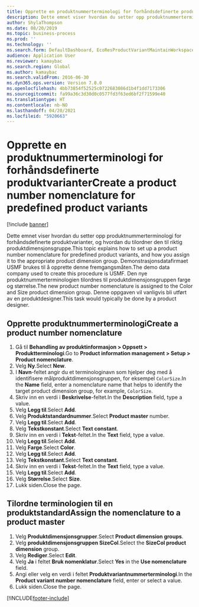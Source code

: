 ```yaml
---
title: Opprette en produktnummerterminologi for forhåndsdefinerte produktvarianter
description: Dette emnet viser hvordan du setter opp produktnummerterminologi for forhåndsdefinerte produktvarianter, og hvordan du tilordner den til riktig produktdimensjonsgruppe.
author: ShylaThompson
ms.date: 08/20/2019
ms.topic: business-process
ms.prod: ''
ms.technology: ''
ms.search.form: DefaultDashboard, EcoResProductVariantMaintainWorkspace, EcoResNomenclature, EcoResProductDimensionGroup
audience: Application User
ms.reviewer: kamaybac
ms.search.region: Global
ms.author: kamaybac
ms.search.validFrom: 2016-06-30
ms.dyn365.ops.version: Version 7.0.0
ms.openlocfilehash: 4bb73854f52525c0722683086d1b4f1dd7173306
ms.sourcegitcommit: fa99a36c3d30d0c0577fd3f63ed6bf2f71599e40
ms.translationtype: HT
ms.contentlocale: nb-NO
ms.lasthandoff: 04/20/2021
ms.locfileid: "5920663"
---
```

# <a name="create-a-product-number-nomenclature-for-predefined-product-variants"></a><span data-ttu-id="d823e-103">Opprette en produktnummerterminologi for forhåndsdefinerte produktvarianter</span><span class="sxs-lookup"><span data-stu-id="d823e-103">Create a product number nomenclature for predefined product variants</span></span>

[!include [banner](../../includes/banner.md)]

<span data-ttu-id="d823e-104">Dette emnet viser hvordan du setter opp produktnummerterminologi for forhåndsdefinerte produktvarianter, og hvordan du tilordner den til riktig produktdimensjonsgruppe.</span><span class="sxs-lookup"><span data-stu-id="d823e-104">This topic explains how to set up a product number nomenclature for predefined product variants, and how you assign it to the appropriate product dimension group.</span></span> <span data-ttu-id="d823e-105">Demonstrasjonsdatafirmaet USMF brukes til å opprette denne fremgangsmåten.</span><span class="sxs-lookup"><span data-stu-id="d823e-105">The demo data company used to create this procedure is USMF.</span></span> <span data-ttu-id="d823e-106">Den nye produktnummerterminologien tilordnes til produktdimensjonsgruppen farge og størrelse.</span><span class="sxs-lookup"><span data-stu-id="d823e-106">The new product number nomenclature is assigned to the Color and Size product dimension group.</span></span> <span data-ttu-id="d823e-107">Denne oppgaven vil vanligvis bli utført av en produktdesigner.</span><span class="sxs-lookup"><span data-stu-id="d823e-107">This task would typically be done by a product designer.</span></span>


## <a name="create-a-product-number-nomenclature"></a><span data-ttu-id="d823e-108">Opprette produktnummerterminologi</span><span class="sxs-lookup"><span data-stu-id="d823e-108">Create a product number nomenclature</span></span>

1. <span data-ttu-id="d823e-109">Gå til **Behandling av produktinformasjon \> Oppsett \> Produktterminologi**.</span><span class="sxs-lookup"><span data-stu-id="d823e-109">Go to **Product information management \> Setup \> Product nomenclature**.</span></span>
1. <span data-ttu-id="d823e-110">Velg **Ny**.</span><span class="sxs-lookup"><span data-stu-id="d823e-110">Select **New**.</span></span>
1. <span data-ttu-id="d823e-111">I **Navn**-feltet angir du et terminologinavn som hjelper deg med å identifisere målproduktdimensjonsgruppen, for eksempel `ColorSize`.</span><span class="sxs-lookup"><span data-stu-id="d823e-111">In the **Name** field, enter a nomenclature name that helps to identify the target product dimension group, for example, `ColorSize`.</span></span>
1. <span data-ttu-id="d823e-112">Skriv inn en verdi i **Beskrivelse**-feltet.</span><span class="sxs-lookup"><span data-stu-id="d823e-112">In the **Description** field, type a value.</span></span>
1. <span data-ttu-id="d823e-113">Velg **Legg til**.</span><span class="sxs-lookup"><span data-stu-id="d823e-113">Select **Add**.</span></span>
1. <span data-ttu-id="d823e-114">Velg **Produktstandardnummer**.</span><span class="sxs-lookup"><span data-stu-id="d823e-114">Select **Product master** number.</span></span>
1. <span data-ttu-id="d823e-115">Velg **Legg til**.</span><span class="sxs-lookup"><span data-stu-id="d823e-115">Select **Add**.</span></span>
1. <span data-ttu-id="d823e-116">Velg **Tekstkonstant**.</span><span class="sxs-lookup"><span data-stu-id="d823e-116">Select **Text constant**.</span></span>
1. <span data-ttu-id="d823e-117">Skriv inn en verdi i **Tekst**-feltet.</span><span class="sxs-lookup"><span data-stu-id="d823e-117">In the **Text** field, type a value.</span></span>
1. <span data-ttu-id="d823e-118">Velg **Legg til**.</span><span class="sxs-lookup"><span data-stu-id="d823e-118">Select **Add**.</span></span>
1. <span data-ttu-id="d823e-119">Velg **Farge**.</span><span class="sxs-lookup"><span data-stu-id="d823e-119">Select **Color**.</span></span>
1. <span data-ttu-id="d823e-120">Velg **Legg til**.</span><span class="sxs-lookup"><span data-stu-id="d823e-120">Select **Add**.</span></span>
1. <span data-ttu-id="d823e-121">Velg **Tekstkonstant**.</span><span class="sxs-lookup"><span data-stu-id="d823e-121">Select **Text constant**.</span></span>
1. <span data-ttu-id="d823e-122">Skriv inn en verdi i **Tekst**-feltet.</span><span class="sxs-lookup"><span data-stu-id="d823e-122">In the **Text** field, type a value.</span></span>
1. <span data-ttu-id="d823e-123">Velg **Legg til**.</span><span class="sxs-lookup"><span data-stu-id="d823e-123">Select **Add**.</span></span>
1. <span data-ttu-id="d823e-124">Velg **Størrelse**.</span><span class="sxs-lookup"><span data-stu-id="d823e-124">Select **Size**.</span></span>
1. <span data-ttu-id="d823e-125">Lukk siden.</span><span class="sxs-lookup"><span data-stu-id="d823e-125">Close the page.</span></span>

## <a name="assign-the-nomenclature-to-a-product-master"></a><span data-ttu-id="d823e-126">Tilordne terminologien til en produktstandard</span><span class="sxs-lookup"><span data-stu-id="d823e-126">Assign the nomenclature to a product master</span></span>

1. <span data-ttu-id="d823e-127">Velg **Produktdimensjonsgrupper**.</span><span class="sxs-lookup"><span data-stu-id="d823e-127">Select **Product dimension groups**.</span></span>
2. <span data-ttu-id="d823e-128">Velg **produktdimensjonsgruppen SizeCol**.</span><span class="sxs-lookup"><span data-stu-id="d823e-128">Select the **SizeCol product dimension** group.</span></span>
3. <span data-ttu-id="d823e-129">Velg **Rediger**.</span><span class="sxs-lookup"><span data-stu-id="d823e-129">Select **Edit**.</span></span>
4. <span data-ttu-id="d823e-130">Velg **Ja** i feltet **Bruk nomenklatur**.</span><span class="sxs-lookup"><span data-stu-id="d823e-130">Select **Yes** in the **Use nomenclature** field.</span></span>
5. <span data-ttu-id="d823e-131">Angi eller velg en verdi i feltet **Produktvariantnummerterminologi**.</span><span class="sxs-lookup"><span data-stu-id="d823e-131">In the **Product variant number nomenclature** field, enter or select a value.</span></span>
6. <span data-ttu-id="d823e-132">Lukk siden.</span><span class="sxs-lookup"><span data-stu-id="d823e-132">Close the page.</span></span>


[!INCLUDE[footer-include](../../../includes/footer-banner.md)]